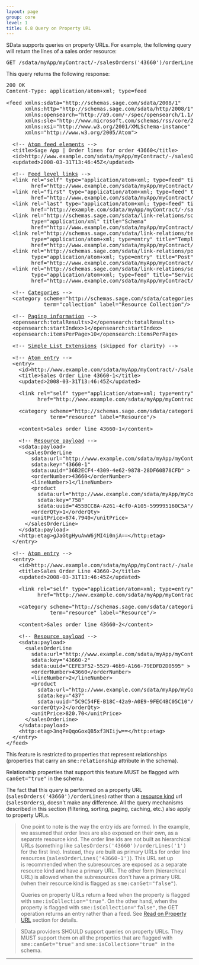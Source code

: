 ```yaml
---
layout: page
group: core
level: 1
title: 6.8 Query on Property URL
---
```


SData supports queries on property URLs. For example, the following query
will return the lines of a sales order resource:

<pre>GET /sdata/myApp/myContract/-/salesOrders('43660')/orderLines</pre>

This query returns the following response:

<pre>200 OK
Content-Type: application/atom+xml; type=feed

&lt;feed xmlns:sdata="http://schemas.sage.com/sdata/2008/1" 
      xmlns:http="http://schemas.sage.com/sdata/http/2008/1" 
&nbsp;&nbsp;&nbsp;&nbsp;&nbsp; xmlns:opensearch="http://a9.com/-/spec/opensearch/1.1/"
      xmlns:sle="http://www.microsoft.com/schemas/rss/core/2005" 
      xmlns:xsi="http://www.w3.org/2001/XMLSchema-instance"
&nbsp;&nbsp;&nbsp;&nbsp;&nbsp; xmlns="http://www.w3.org/2005/Atom"&gt;

&nbsp; &lt;!-- <a href="../0302/" title="3.2 Feed Elements">Atom feed elements</a> --&gt;
&nbsp; &lt;title&gt;Sage App | Order lines for order 43660&lt;/title&gt;
&nbsp; &lt;id&gt;http://www.example.com/sdata/myApp/myContract/-/salesOrders('43660')/orderLines&lt;/id&gt;
&nbsp; &lt;updated&gt;2008-03-31T13:46:45Z&lt;/updated&gt;

&nbsp; &lt;!-- <a href="../0303/" title="3.3 Feed-level Links">Feed level links</a> --&gt;
&nbsp; &lt;link rel="self" type="application/atom+xml; type=feed" title="Refresh" 
&nbsp;&nbsp;&nbsp;&nbsp;&nbsp;&nbsp;&nbsp; href="http://www.example.com/sdata/myApp/myContract/-/salesOrders('43660')/orderLines" /&gt;
&nbsp; &lt;link rel="first" type="application/atom+xml; type=feed" title="FirstPage" 
&nbsp;&nbsp;&nbsp;&nbsp;&nbsp;&nbsp;&nbsp; href="http://www.example.com/sdata/myApp/myContract/-/salesOrders('43660')/orderLines" /&gt;
&nbsp; &lt;link rel="last" type="application/atom+xml; type=feed" title="LastPage" 
&nbsp;&nbsp;&nbsp;&nbsp;&nbsp;&nbsp;&nbsp; href="http://example.com/sdata/myApp/myContract/-/salesOrders('43660')/orderLines" /&gt;
&nbsp; &lt;link rel="http://schemas.sage.com/sdata/link-relations/schema" 
&nbsp;&nbsp;&nbsp;&nbsp;&nbsp;&nbsp;&nbsp; type="application/xml" title="Schema" 
&nbsp;&nbsp;&nbsp;&nbsp;&nbsp;&nbsp;&nbsp; href="http://www.example.com/sdata/myApp/myContract/-/salesOrderLines/$schema?version=5" /&gt;
&nbsp; &lt;link rel="http://schemas.sage.com/sdata/link-relations/template" 
&nbsp;&nbsp;&nbsp;&nbsp;&nbsp;&nbsp;&nbsp; type="application/atom+xml; type=entry" title="Template" 
&nbsp;&nbsp;&nbsp;&nbsp;&nbsp;&nbsp;&nbsp; href="http://www.example.com/sdata/myApp/myContract/-/salesOrderLines/$template" /&gt;
&nbsp; &lt;link rel="http://schemas.sage.com/sdata/link-relations/post" 
&nbsp;&nbsp;&nbsp;&nbsp;&nbsp;&nbsp;&nbsp; type="application/atom+xml; type=entry" title="Post" 
&nbsp;&nbsp;&nbsp;&nbsp;&nbsp;&nbsp;&nbsp; href="http://www.example.com/sdata/myApp/myContract/-/salesOrderLines" /&gt;
&nbsp; &lt;link rel="http://schemas.sage.com/sdata/link-relations/service" 
&nbsp;&nbsp;&nbsp;&nbsp;&nbsp;&nbsp;&nbsp; type="application/atom+xml; type=feed" title="Service" 
&nbsp;&nbsp;&nbsp;&nbsp;&nbsp;&nbsp;&nbsp; href="http://www.example.com/sdata/myApp/myContract/-/salesOrderLines/$service" /&gt;

  &lt;!-- <a href="../0304/" title="3.4 Categories">Categories</a> --&gt;
  &lt;category scheme="http://schemas.sage.com/sdata/categories" 
            term="collection" label="Resource Collection"/&gt;

&nbsp; &lt;!-- <a href="../0305/" title="3.5 Paging Information">Paging information</a> --&gt;
&nbsp; &lt;opensearch:totalResults&gt;2&lt;/opensearch:totalResults&gt;
&nbsp; &lt;opensearch:startIndex&gt;1&lt;/opensearch:startIndex&gt;
&nbsp; &lt;opensearch:itemsPerPage&gt;10&lt;/opensearch:itemsPerPage&gt;

&nbsp; &lt;!-- <a href="../0306/" title="3.6 Simple List Extensions">Simple List Extensions</a> (skipped for clarity) --&gt;

&nbsp; &lt;!-- <a href="../0307/" title="3.7 Typical Feed Entry">Atom entry</a> --&gt;
&nbsp; &lt;entry&gt;
&nbsp;&nbsp;&nbsp; &lt;id&gt;http://www.example.com/sdata/myApp/myContract/-/salesOrderLines('<tt>43660-1</tt>')&lt;/id&gt;
&nbsp;&nbsp;&nbsp; &lt;title&gt;Sales Order Line <tt>43660-1</tt>&lt;/title&gt;
&nbsp;&nbsp;&nbsp; &lt;updated&gt;2008-03-31T13:46:45Z&lt;/updated&gt;

&nbsp;&nbsp;&nbsp; &lt;link rel="self" type="application/atom+xml; type=entry" title="self" 
&nbsp;&nbsp;&nbsp;&nbsp;&nbsp;&nbsp;&nbsp;&nbsp;&nbsp; href="http://www.example.com/sdata/myApp/myContract/-/salesOrderLines('<tt>43660-1</tt>')" /&gt;

    &lt;category scheme="http://schemas.sage.com/sdata/categories" 
              term="resource" label="Resource"/&gt;

&nbsp;&nbsp;&nbsp; &lt;content&gt;Sales order line <tt>43660-1</tt>&lt;/content&gt;

&nbsp;&nbsp;&nbsp; &lt;!-- <a href="../0308/" title="3.8 Resource Payload">Resource payload</a> --&gt;
    &lt;sdata:payload&gt;
&nbsp;&nbsp;    &lt;salesOrderLine
        sdata:url="http://www.example.com/sdata/myApp/myContract/-/salesOrderLines('43660-1')"
        sdata:key="43660-1"
        sdata:uuid="36B2ECF4-4309-4e62-9878-28DF60B78CFD" &gt;
&nbsp;&nbsp;&nbsp;&nbsp;  &nbsp; &lt;orderNumber&gt;43660&lt;/orderNumber&gt;
&nbsp;&nbsp;&nbsp;&nbsp;  &nbsp; &lt;lineNumber&gt;1&lt;/lineNumber&gt;
&nbsp;&nbsp;&nbsp;&nbsp;  &nbsp; &lt;product
          sdata:url="http://www.example.com/sdata/myApp/myContract/-/products('758')" 
          sdata:key="758"
          sdata:uuid="455BCC8A-A261-4cf0-A105-599995160C5A"/&gt;
&nbsp;&nbsp;&nbsp;&nbsp;&nbsp;   &lt;orderQty&gt;1&lt;/orderQty&gt;
&nbsp;&nbsp;  &nbsp;&nbsp;&nbsp; &lt;unitPrice&gt;874.7940&lt;/unitPrice&gt;
&nbsp;&nbsp;  &nbsp; &lt;/salesOrderLine&gt;
    &lt;/sdata:payload&gt;
&nbsp;&nbsp;&nbsp; &lt;http:etag&gt;gJaGtgHyuAwW6jMI4i0njA==&lt;/http:etag&gt;
&nbsp; &lt;/entry&gt;

&nbsp; &lt;!-- <a href="../0307/" title="3.7 Typical Feed Entry">Atom entry</a> --&gt;
&nbsp; &lt;entry&gt;
&nbsp;&nbsp;&nbsp; &lt;id&gt;http://www.example.com/sdata/myApp/myContract/-/salesOrderLines('<tt>43660-2</tt>')&lt;/id&gt;
&nbsp;&nbsp;&nbsp; &lt;title&gt;Sales Order Line <tt>43660-2</tt>&lt;/title&gt;
&nbsp;&nbsp;&nbsp; &lt;updated&gt;2008-03-31T13:46:45Z&lt;/updated&gt;

&nbsp;&nbsp;&nbsp; &lt;link rel="self" type="application/atom+xml; type=entry" title="self" 
&nbsp;&nbsp;&nbsp;&nbsp;&nbsp;&nbsp;&nbsp;&nbsp;&nbsp; href="http://www.example.com/sdata/myApp/myContract/-/salesOrderLines('<tt>43660-2</tt>')" /&gt;

    &lt;category scheme="http://schemas.sage.com/sdata/categories" 
              term="resource" label="Resource"/&gt;

&nbsp;&nbsp;&nbsp; &lt;content&gt;Sales order line <tt>43660-2</tt>&lt;/content&gt;

&nbsp;&nbsp;&nbsp; &lt;!-- <a href="../0308/" title="3.8 Resource Payload">Resource payload</a> --&gt;
    &lt;sdata:payload&gt;
&nbsp;&nbsp;&nbsp;   &lt;salesOrderLine
        sdata:url="http://www.example.com/sdata/myApp/myContract/-/salesOrderLines('43660-2')"
        sdata:key="43660-2"
        sdata:uuid="CEFE3F52-5529-46b9-A166-79EDFD2D0595" &gt;
&nbsp;&nbsp;&nbsp;&nbsp;  &nbsp; &lt;orderNumber&gt;43660&lt;/orderNumber&gt;
&nbsp;&nbsp;&nbsp;&nbsp;  &nbsp; &lt;lineNumber&gt;2&lt;/lineNumber&gt;
&nbsp;&nbsp;&nbsp;&nbsp;&nbsp;   &lt;product
          sdata:url="http://www.example.com/sdata/myApp/myContract/-/products('437')" 
          sdata:key="437"
          sdata:uuid="5C9C54FE-B18C-42a9-A0E9-9FEC4BC05C10"/&gt;
&nbsp;&nbsp;&nbsp;&nbsp;&nbsp;   &lt;orderQty&gt;2&lt;/orderQty&gt;
&nbsp;&nbsp;&nbsp;&nbsp;&nbsp;   &lt;unitPrice&gt;820.70&lt;/unitPrice&gt;
&nbsp;&nbsp;&nbsp;   &lt;/salesOrderLine&gt;
    &lt;/sdata:payload&gt;
&nbsp;&nbsp;&nbsp; &lt;http:etag&gt;3nqPeQqoGoxQB5xf3NIijw==&lt;/http:etag&gt;
&nbsp; &lt;/entry&gt;
&lt;/feed&gt;</pre>

This feature is restricted to properties that represent relationships
(properties that carry an <tt>sme:relationship</tt> attribute in the schema).

Relationship properties that support this feature MUST be flagged with
<tt>canGet="true"</tt> in the schema.

The fact that this query is performed on a property URL
(<tt>salesOrders('43660')/orderLines</tt>) rather than a
[resource kind](../0101/ "1.1 Terminology") url (<tt>salesOrders</tt>), doesn't
make any difference. All the query mechanisms described in this section
(filtering, sorting, paging, caching, etc.) also apply to property URLs.

<blockquote class="note">
<p>One point to note is the way the entry ids are formed. In the
example, we assumed that order lines are also exposed on their own, as&nbsp;a
separate resource kind.&nbsp;The order line ids are not built as hierarchical URLs
(something like <tt>salesOrders('43660')/orderLines('1')</tt> for the first
line). Instead,&nbsp;they are built as primary&nbsp;URLs for&nbsp;order line resources
(<tt>salesOrderLines('</tt><tt>43660-1</tt><tt>')</tt>). This URL set up
is&nbsp;recommended&nbsp;when the subresources are exposed as a separate resource kind and
have&nbsp;a primary&nbsp;URL. The other form (hierarchical URL) is&nbsp;allowed when the
subresources don't have a primary URL (when their resource kind is flagged as
<tt>sme:canGet="false"</tt>).</p>

<p>Queries on property URLs return a feed when the property is
flagged with <tt>sme:isCollection="true"</tt>. On the other hand, when the
property is flagged with <tt>sme:isCollection="false"</tt>, the GET operation
returns an entry rather than a feed. See <a href="../0704/" title="7.4 Read on Property URL">Read on Property URL</a> section for details.</p>
</blockquote>

<blockquote class="compliance">SData providers SHOULD support queries on property URLs. They
MUST support them on all the properties that are flagged with
<tt>sme:canGet="true"</tt> and <tt>sme:isCollection="true" </tt>in the schema.</blockquote>

* * *